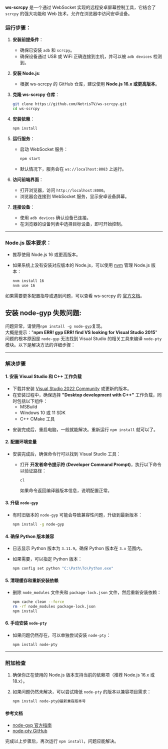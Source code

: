 **ws-scrcpy** 是一个通过 WebSocket 实现的远程安卓屏幕控制工具，它结合了 `scrcpy` 的强大功能和 Web 技术，允许在浏览器中访问安卓设备。

### **运行步骤：**

1.  **安装前提条件**：
    
    *   确保已安装 `adb` 和 `scrcpy`。
    *   确保设备通过 USB 或 WiFi 正确连接到主机，并可以被 `adb devices` 检测到。
2.  **安装 Node.js**:
    
    *   根据 ws-scrcpy 的 GitHub 仓库，建议使用 **Node.js 16.x 或更高版本**。
3.  **克隆 ws-scrcpy 仓库**：
    
    ```bash
    git clone https://github.com/NetrisTV/ws-scrcpy.git
    cd ws-scrcpy
    ```
    
4.  **安装依赖**：
    
    ```bash
    npm install
    ```
    
5.  **运行服务**：
    
    *   启动 WebSocket 服务：
        
        ```bash
        npm start
        ```
        
    *   默认情况下，服务会在 `ws://localhost:8083` 上运行。
6.  **访问前端界面**：
    
    *   打开浏览器，访问 `http://localhost:8080`。
    *   浏览器会连接到 WebSocket 服务，显示安卓设备屏幕。
7.  **连接设备**：
    
    *   使用 `adb devices` 确认设备已连接。
    *   在浏览器的设备列表中选择目标设备，即可开始控制。

* * *

### **Node.js 版本要求**：

*   推荐使用 Node.js 16 或更高版本。
*   如果系统上没有安装对应版本的 Node.js，可以使用 [nvm](https://github.com/nvm-sh/nvm) 管理 Node.js 版本：
    
    ```bash
    nvm install 16
    nvm use 16
    ```
    

如果需要更多配置指导或遇到问题，可以查看 ws-scrcpy 的 [官方文档](https://github.com/NetrisTV/ws-scrcpy)。



  

## 安装 node-gyp 失败问题:
问题异常，请使用`npm install -g node-gyp`复现。  
大概是提示："**npm ERR! gyp ERR! find VS looking for Visual Studio 2015**"  
问题的根本原因是 `node-gyp` 无法找到 Visual Studio 的相关工具来编译 `node-pty` 模块。以下是解决方法的详细步骤：

* * *

### **解决步骤**

#### 1\. **安装 Visual Studio 和 C++ 工作负载**

*   下载并安装 [Visual Studio 2022 Community](https://visualstudio.microsoft.com/zh-hans/vs/community/) 或更新的版本。
*   在安装过程中，确保选择 **"Desktop development with C++"** 工作负载，同时包括以下组件：
    *   MSBuild
    *   Windows 10 或 11 SDK
    *   C++ CMake 工具
-   安装完成后，重启电脑，一般就能解决。重新运行 `npm install` 就可以了。

#### 2\. **配置环境变量**

*   安装完成后，确保命令行可以找到 Visual Studio 工具：
    *   打开 **开发者命令提示符 (Developer Command Prompt)**，执行以下命令以验证路径：
        
        ```cmd
        cl
        ```
        
        如果命令返回编译器版本信息，说明配置正常。

#### 3\. **升级 `node-gyp`**

*   有时旧版本的 `node-gyp` 可能会导致兼容性问题，升级到最新版本：
    
    ```bash
    npm install -g node-gyp
    ```
    

#### 4\. **确保 Python 版本兼容**

*   日志显示 Python 版本为 `3.11.9`。确保 Python 版本在 `3.x` 范围内。
*   如果需要，可以指定 Python 版本：
    
    ```bash
    npm config set python "C:\Path\To\Python.exe"
    ```
    

#### 5\. **清理缓存和重新安装依赖**

*   删除 `node_modules` 文件夹和 `package-lock.json` 文件，然后重新安装依赖：
    
    ```bash
    npm cache clean --force
    rm -rf node_modules package-lock.json
    npm install
    ```
    

#### 6\. **手动安装 `node-pty`**

*   如果问题仍然存在，可以单独尝试安装 `node-pty`：
    
    ```bash
    npm install node-pty
    ```
    

* * *

### **附加检查**

1.  确保你正在使用的 Node.js 版本支持当前的依赖项（推荐 Node.js 16.x 或 18.x）。
2.  如果问题仍然未解决，可以尝试降低 `node-pty` 的版本以兼容项目需求：
    
    ```bash
    npm install node-pty@最新兼容版本号
    ```
    

#### **参考文档**

*   [node\-gyp 官方指南](https://github.com/nodejs/node-gyp#on-windows)
*   [node\-pty GitHub](https://github.com/microsoft/node-pty)

完成以上步骤后，再次运行 `npm install`，问题应能解决。
